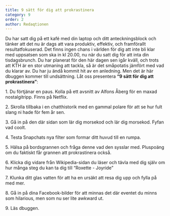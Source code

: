 ```yaml
---
title: 9 sätt för dig att prokrastinera
category: 9
order: 2
author: Redaqtionen
---
```


Du har satt dig på ett kafé med din laptop och ditt anteckningsblock och tänker att det nu är dags att vara produktiv, effektiv, och framförallt resultatfokuserad. Det finns ingen chans i världen för dig att inte bli klar med uppsatsen som ska in kl 20.00, nu när du satt dig för att inta din tisdagsbrunch. Du har planerat för den här dagen sen igår kväll, och trots att KTH är en stor utmaning att tackla, så är det småpotatis jämfört med vad du klarar av. Du har ju ändå kommit hit av en anledning. Men det är här dbuggen kommer till undsättning. Låt oss presentera __“9 sätt för dig att prokrastinera”__:

1\. Du förtjänar en paus. Kolla på ett avsnitt av Alfons Åberg för en maxad nostalgitripp. Finns på Netflix.

2\. Skrolla tillbaka i en chatthistorik med en gammal polare för att se hur fult slang ni hade för fem år sen.

3\. Gå in på den där sidan som lär dig morsekod och lär dig morsekod. Fyfan vad coolt.

4\. Testa Snapchats nya filter som formar ditt huvud till en rumpa.

5\. Hälsa på bordsgrannen och fråga denne vad den sysslar med. Pluspoäng om du faktiskt får grannen att prokrastinera också.

6\. Klicka dig vidare från Wikipedia-sidan du läser och tävla med dig själv om hur många steg du kan ta dig till “Roxette - Joyride”

7\. Klunka ditt glas vatten för att ha en ursäkt att resa dig upp och fylla på med mer.

8\. Gå in på dina Facebook-bilder för att minnas det där eventet du minns som hilarious, men som nu ser lite awkward ut.

9\. Läs dbuggen.
